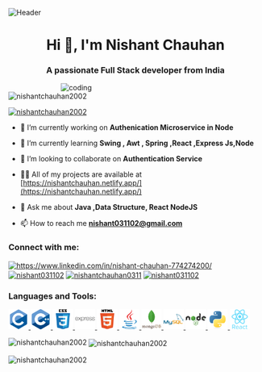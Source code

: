 ![Header](https://ibb.co/R9BddDz)


<h1 align="center">Hi 👋, I'm Nishant Chauhan</h1>
<h3 align="center">A passionate Full Stack developer from India</h3>
<img align="right" alt="coding" width="400" src="https://www.classicinformatics.com/hubfs/full-stack%20developer.png">
<p align="left"> <img src="https://komarev.com/ghpvc/?username=nishantchauhan2002&label=Profile%20views&color=0e75b6&style=flat" alt="nishantchauhan2002" /> </p>

<p align="left"> <a href="https://github.com/ryo-ma/github-profile-trophy"><img src="https://github-profile-trophy.vercel.app/?username=nishantchauhan2002" alt="nishantchauhan2002" /></a> </p>

- 🔭 I’m currently working on **Authenication Microservice in Node**

- 🌱 I’m currently learning **Swing , Awt , Spring ,React ,Express Js,Node**

- 👯 I’m looking to collaborate on **Authentication Service**

- 👨‍💻 All of my projects are available at [https://nishantchauhan.netlify.app/](https://nishantchauhan.netlify.app/)

- 💬 Ask me about **Java ,Data Structure, React NodeJS**

- 📫 How to reach me **nishant031102@gmail.com**

<h3 align="left">Connect with me:</h3>
<p align="left">
<a href="https://linkedin.com/in/https://www.linkedin.com/in/nishant-chauhan-774274200/" target="blank"><img align="center" src="https://raw.githubusercontent.com/rahuldkjain/github-profile-readme-generator/master/src/images/icons/Social/linked-in-alt.svg" alt="https://www.linkedin.com/in/nishant-chauhan-774274200/" height="30" width="40" /></a>
<a href="https://www.hackerrank.com/nishant031102" target="blank"><img align="center" src="https://raw.githubusercontent.com/rahuldkjain/github-profile-readme-generator/master/src/images/icons/Social/hackerrank.svg" alt="nishant031102" height="30" width="40" /></a>
<a href="https://www.leetcode.com/nishantchauhan0311" target="blank"><img align="center" src="https://raw.githubusercontent.com/rahuldkjain/github-profile-readme-generator/master/src/images/icons/Social/leet-code.svg" alt="nishantchauhan0311" height="30" width="40" /></a>
<a href="https://auth.geeksforgeeks.org/user/nishant031102" target="blank"><img align="center" src="https://raw.githubusercontent.com/rahuldkjain/github-profile-readme-generator/master/src/images/icons/Social/geeks-for-geeks.svg" alt="nishant031102" height="30" width="40" /></a>
</p>

<h3 align="left">Languages and Tools:</h3>
<p align="left"> <a href="https://www.cprogramming.com/" target="_blank" rel="noreferrer"> <img src="https://raw.githubusercontent.com/devicons/devicon/master/icons/c/c-original.svg" alt="c" width="40" height="40"/> </a> <a href="https://www.w3schools.com/cpp/" target="_blank" rel="noreferrer"> <img src="https://raw.githubusercontent.com/devicons/devicon/master/icons/cplusplus/cplusplus-original.svg" alt="cplusplus" width="40" height="40"/> </a> <a href="https://www.w3schools.com/css/" target="_blank" rel="noreferrer"> <img src="https://raw.githubusercontent.com/devicons/devicon/master/icons/css3/css3-original-wordmark.svg" alt="css3" width="40" height="40"/> </a> <a href="https://expressjs.com" target="_blank" rel="noreferrer"> <img src="https://raw.githubusercontent.com/devicons/devicon/master/icons/express/express-original-wordmark.svg" alt="express" width="40" height="40"/> </a> <a href="https://www.w3.org/html/" target="_blank" rel="noreferrer"> <img src="https://raw.githubusercontent.com/devicons/devicon/master/icons/html5/html5-original-wordmark.svg" alt="html5" width="40" height="40"/> </a> <a href="https://www.java.com" target="_blank" rel="noreferrer"> <img src="https://raw.githubusercontent.com/devicons/devicon/master/icons/java/java-original.svg" alt="java" width="40" height="40"/> </a> <a href="https://www.mongodb.com/" target="_blank" rel="noreferrer"> <img src="https://raw.githubusercontent.com/devicons/devicon/master/icons/mongodb/mongodb-original-wordmark.svg" alt="mongodb" width="40" height="40"/> </a> <a href="https://www.mysql.com/" target="_blank" rel="noreferrer"> <img src="https://raw.githubusercontent.com/devicons/devicon/master/icons/mysql/mysql-original-wordmark.svg" alt="mysql" width="40" height="40"/> </a> <a href="https://nodejs.org" target="_blank" rel="noreferrer"> <img src="https://raw.githubusercontent.com/devicons/devicon/master/icons/nodejs/nodejs-original-wordmark.svg" alt="nodejs" width="40" height="40"/> </a> <a href="https://www.python.org" target="_blank" rel="noreferrer"> <img src="https://raw.githubusercontent.com/devicons/devicon/master/icons/python/python-original.svg" alt="python" width="40" height="40"/> </a> <a href="https://reactjs.org/" target="_blank" rel="noreferrer"> <img src="https://raw.githubusercontent.com/devicons/devicon/master/icons/react/react-original-wordmark.svg" alt="react" width="40" height="40"/> </a> </p>

<p><img align="left" src="https://github-readme-stats.vercel.app/api/top-langs?username=nishantchauhan2002&show_icons=true&locale=en&layout=compact" alt="nishantchauhan2002" /></p>

<p>&nbsp;<img align="center" src="https://github-readme-stats.vercel.app/api?username=nishantchauhan2002&show_icons=true&locale=en" alt="nishantchauhan2002" /></p>

<p><img align="center" src="https://github-readme-streak-stats.herokuapp.com/?user=nishantchauhan2002&" alt="nishantchauhan2002" /></p>
